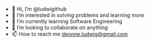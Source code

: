 - 👋 Hi, I’m @ludwigithub
- 👀 I’m interested in solving problems and learning more
- 🌱 I’m currently learning Software Engineering
- 💞️ I’m looking to collaborate on anything
- 📫 How to reach me deonne.ludwig@gmail.com

<!---
ludwigithub/ludwigithub is a ✨ special ✨ repository because its `README.md` (this file) appears on your GitHub profile.
You can click the Preview link to take a look at your changes.
--->
